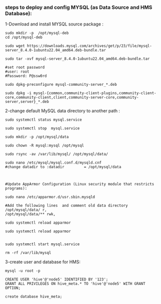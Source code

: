 
### steps to deploy and config MYSQL (as Data Source and HMS Database):

1-Download and install MYSQL source package :

```
sudo mkdir -p  /opt/mysql-deb
cd /opt/mysql-deb

sudo wget https://downloads.mysql.com/archives/get/p/23/file/mysql-server_8.4.0-1ubuntu22.04_amd64.deb-bundle.tar

sudo tar -xvf mysql-server_8.4.0-1ubuntu22.04_amd64.deb-bundle.tar

#set root password
#user: root
#Password: P@ssw0rd

sudo dpkg-preconfigure mysql-community-server_*.deb

sudo dpkg -i mysql-{common,community-client-plugins,community-client-core,community-client,client,community-server-core,community-server,server}_*.deb

```

2-change default MySQL data directory to another path :

```
sudo systemctl status mysql.service

sudo systemctl stop  mysql.service

sudo mkdir -p /opt/mysql/data

sudo chown -R mysql:mysql /opt/mysql

sudo rsync -av /var/lib/mysql/ /opt/mysql/data/

sudo nano /etc/mysql/mysql.conf.d/mysqld.cnf
#change datadir to :datadir         = /opt/mysql/data



#Update AppArmor Configuration (Linux security module that restricts programs):

sudo nano /etc/apparmor.d/usr.sbin.mysqld

#Add the following lines  and comment old data directory
/opt/mysql/data/ r,
/opt/mysql/data/** rwk,

sudo systemctl reload apparmor

sudo systemctl reload apparmor


sudo systemctl start mysql.service

rm -rf /var/lib/mysql
```




3-create user and database for HMS:

```
mysql -u root -p

CREATE USER 'hive'@'node5' IDENTIFIED BY '123';
GRANT ALL PRIVILEGES ON hive_meta.* TO 'hive'@'node5' WITH GRANT OPTION;

create database hive_meta;

```


